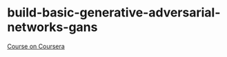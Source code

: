 # build-basic-generative-adversarial-networks-gans

[Course on Coursera](https://www.coursera.org/learn/build-basic-generative-adversarial-networks-gans/)